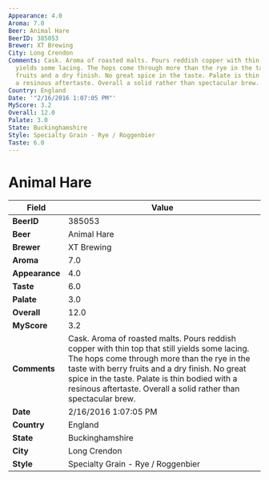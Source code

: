 ```yaml
---
Appearance: 4.0
Aroma: 7.0
Beer: Animal Hare
BeerID: 385053
Brewer: XT Brewing
City: Long Crendon
Comments: Cask. Aroma of roasted malts. Pours reddish copper with thin top that still
  yields some lacing. The hops come through more than the rye in the taste with berry
  fruits and a dry finish. No great spice in the taste. Palate is thin bodied with
  a resinous aftertaste. Overall a solid rather than spectacular brew.
Country: England
Date: '"2/16/2016 1:07:05 PM"'
MyScore: 3.2
Overall: 12.0
Palate: 3.0
State: Buckinghamshire
Style: Specialty Grain - Rye / Roggenbier
Taste: 6.0
---
```


# Animal Hare

| Field         | Value |
|---------------|-------|
| **BeerID** | 385053 |
| **Beer** | Animal Hare |
| **Brewer** | XT Brewing |
| **Aroma** | 7.0 |
| **Appearance** | 4.0 |
| **Taste** | 6.0 |
| **Palate** | 3.0 |
| **Overall** | 12.0 |
| **MyScore** | 3.2 |
| **Comments** | Cask. Aroma of roasted malts. Pours reddish copper with thin top that still yields some lacing. The hops come through more than the rye in the taste with berry fruits and a dry finish. No great spice in the taste. Palate is thin bodied with a resinous aftertaste. Overall a solid rather than spectacular brew. |
| **Date** | 2/16/2016 1:07:05 PM |
| **Country** | England |
| **State** | Buckinghamshire |
| **City** | Long Crendon |
| **Style** | Specialty Grain - Rye / Roggenbier |
